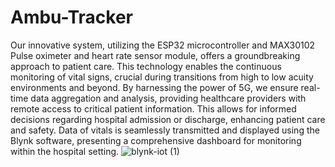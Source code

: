 # Ambu-Tracker
Our innovative system, utilizing the ESP32 microcontroller and MAX30102 Pulse oximeter and heart rate sensor module, offers a groundbreaking approach to patient care. This technology enables the continuous monitoring of vital signs, crucial during transitions from high to low acuity environments and beyond.
By harnessing the power of 5G, we ensure real-time data aggregation and analysis, providing healthcare providers with remote access to critical patient information. This allows for informed decisions regarding hospital admission or discharge, enhancing patient care and safety. Data of vitals is seamlessly transmitted and displayed using the Blynk software, presenting a comprehensive dashboard for monitoring within the hospital setting.
![blynk-iot (1)](https://github.com/Shiven1408/Ambu-Tracker/assets/145829501/aaaed9ba-3401-4893-bb73-67eb4daa92ad)
